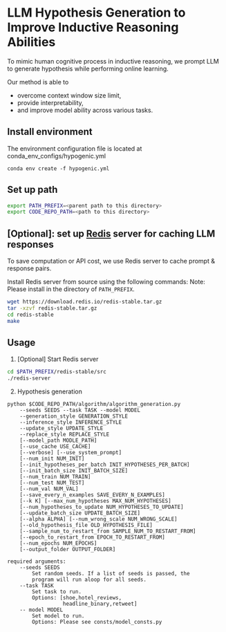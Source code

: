 # LLM Hypothesis Generation to Improve Inductive Reasoning Abilities

To mimic human cognitive process in inductive reasoning, we prompt LLM to generate hypothesis while performing online learning.

Our method is able to
* overcome context window size limit,
* provide interpretability,
* and improve model ability across various tasks.

## Install environment
The environment configuration file is located at conda_env_configs/hypogenic.yml
```
conda env create -f hypogenic.yml
```

## Set up path

```bash
export PATH_PREFIX=<parent path to this directory>
export CODE_REPO_PATH=<path to this directory>
```
## [Optional]: set up [Redis](https://redis.io) server for caching LLM responses
To save computation or API cost, we use Redis server to cache prompt & response pairs.

Install Redis server from source using the following commands:
Note: Please install in the directory of `PATH_PREFIX`.
```bash
wget https://download.redis.io/redis-stable.tar.gz
tar -xzvf redis-stable.tar.gz
cd redis-stable
make
```

## Usage
1. [Optional] Start Redis server
```bash
cd $PATH_PREFIX/redis-stable/src
./redis-server
```
2. Hypothesis generation
```
python $CODE_REPO_PATH/algorithm/algorithm_generation.py  
    --seeds SEEDS --task TASK --model MODEL 
    --generation_style GENERATION_STYLE
    --inference_style INFERENCE_STYLE
    --update_style UPDATE_STYLE
    --replace_style REPLACE_STYLE
    [--model_path MODLE_PATH] 
    [--use_cache USE_CACHE]
    [--verbose] [--use_system_prompt] 
    [--num_init NUM_INIT]
    [--init_hypotheses_per_batch INIT_HYPOTHESES_PER_BATCH]
    [--init_batch_size INIT_BATCH_SIZE] 
    [--num_train NUM_TRAIN] 
    [--num_test NUM_TEST]
    [--num_val NUM_VAL]
    [--save_every_n_examples SAVE_EVERY_N_EXAMPLES]
    [--k K] [--max_num_hypotheses MAX_NUM_HYPOTHESES]
    [--num_hypotheses_to_update NUM_HYPOTHESES_TO_UPDATE]
    [--update_batch_size UPDATE_BATCH_SIZE]
    [--alpha ALPHA] [--num_wrong_scale NUM_WRONG_SCALE]
    [--old_hypothesis_file OLD_HYPOTHESIS_FILE]
    [--sample_num_to_restart_from SAMPLE_NUM_TO_RESTART_FROM]
    [--epoch_to_restart_from EPOCH_TO_RESTART_FROM]
    [--num_epochs NUM_EPOCHS]
    [--output_folder OUTPUT_FOLDER]

required arguments: 
    --seeds SEEDS
        Set random seeds. If a list of seeds is passed, the 
        program will run aloop for all seeds.
    --task TASK
        Set task to run. 
        Options: [shoe,hotel_reviews,
                  headline_binary,retweet]
    -- model MODEL
        Set model to run.
        Options: Please see consts/model_consts.py
    
                                
```
<!-- ## Add your own dataset
1. Add your dataset to `data` directory.
2. Update code accordingly:
    * `code/tasks.py`: define the new task.
    * `code/data_loader.py`: add the data path to load the new data.
    * `code/data_processor.py`: write processor for the new dataset.
    * `code/prompt.py`: add prompt for the new dataset. -->
